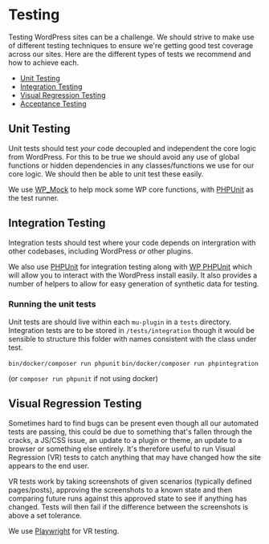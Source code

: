 # Testing

Testing WordPress sites can be a challenge. We should strive to make use of different testing techniques to ensure we're getting good test coverage across our sites. Here are the different types of tests we recommend and how to achieve each.

* [Unit Testing](#unit-testing)
* [Integration Testing](#integration-testing)
* [Visual Regression Testing](#visual-regression-testing)
* [Acceptance Testing](#acceptance-testing)

## Unit Testing

Unit tests should test _your_ code decoupled and independent the core logic from WordPress. For this to be true we should avoid any use of global functions or hidden dependencies in any classes/functions we use for our core logic. We should then be able to unit test these easily.

We use [WP_Mock](https://github.com/10up/wp_mock) to help mock some WP core functions, with [PHPUnit](https://phpunit.de/) as the test runner.

## Integration Testing

Integration tests should test where your code depends on intergration with other codebases, including WordPress _or_ other plugins.

We also use [PHPUnit](https://phpunit.de/) for integration testing along with [WP PHPUnit](https://github.com/wp-phpunit/wp-phpunit) which will allow you to interact with the WordPress install easily. It also provides a number of helpers to allow for easy generation of synthetic data for testing.

### Running the unit tests

Unit tests are should live within each `mu-plugin` in a `tests` directory.
Integration tests are to be stored in `/tests/integration` though it would be sensible to structure this folder with names consistent with the class under test.


`bin/docker/composer run phpunit`
`bin/docker/composer run phpintegration`

(or `composer run phpunit` if not using docker)

## Visual Regression Testing

Sometimes hard to find bugs can be present even though all our automated tests are passing, this could be due to something that's fallen through the cracks, a JS/CSS issue, an update to a plugin or theme, an update to a browser or something else entirely. It's therefore useful to run Visual Regression (VR) tests to catch anything that may have changed how the site appears to the end user.

VR tests work by taking screenshots of given scenarios (typically defined pages/posts), approving the screenshots to a known state and then comparing future runs against this approved state to see if anything has changed. Tests will then fail if the difference between the screenshots is above a set tolerance.

We use [Playwright](https://playwright.dev/) for VR testing.
